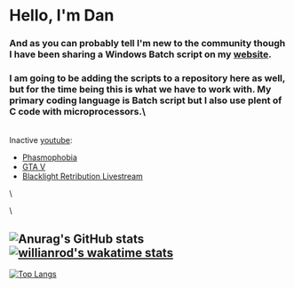 # Hello, I'm Dan 
### And as you can probably tell I'm new to the community though I have been sharing a Windows Batch script on my [website][website].

### I am going to be adding the scripts to a repository here as well, but for the time being this is what we have to work with. My primary coding language is Batch script but I also use plent of C code with microprocessors.\
\
Inactive [youtube][Youtube]:
<!-- YOUTUBE:START -->
- [Phasmophobia](https://www.youtube.com/watch?v=50y1qUDf7K0)
- [GTA V](https://www.youtube.com/watch?v=RiXR2d591XA)
- [Blacklight Retribution Livestream](https://www.youtube.com/watch?v=mIqi1Ih45rc)
<!-- YOUTUBE:END -->
\
<!-- Blog: -->
<!-- BLOG:START -->
<!-- BLOG:END -->
\
<!--- -->
![Anurag's GitHub stats](https://github-readme-stats.vercel.app/api?username=mk5912&show_icons=true&theme=dark) [![willianrod's wakatime stats](https://github-readme-stats.vercel.app/api/wakatime?username=mk5912&theme=dark)](https://github.com/anuraghazra/github-readme-stats)
---
[![Top Langs](https://github-readme-stats.vercel.app/api/top-langs/?username=mk5912&show_icons=true&theme=dark)](https://github.com/anuraghazra/github-readme-stats)

[website]: (https://www.myeasyserver.xyz/)
[youtube]: (https://www.youtube.com/channel/UCt04NKIHCuVgYeE8-V6K9ww)